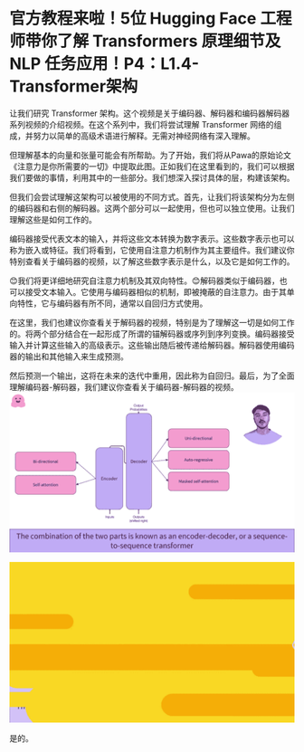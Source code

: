 # 官方教程来啦！5位 Hugging Face 工程师带你了解 Transformers 原理细节及 NLP 任务应用！P4：L1.4- Transformer架构 

让我们研究 Transformer 架构。这个视频是关于编码器、解码器和编码器解码器系列视频的介绍视频。在这个系列中，我们将尝试理解 Transformer 网络的组成，并努力以简单的高级术语进行解释。无需对神经网络有深入理解。

但理解基本的向量和张量可能会有所帮助。为了开始，我们将从Pawa的原始论文《注意力是你所需要的一切》中提取此图。正如我们在这里看到的，我们可以根据我们要做的事情，利用其中的一些部分。我们想深入探讨具体的层，构建该架构。

但我们会尝试理解这架构可以被使用的不同方式。首先，让我们将该架构分为左侧的编码器和右侧的解码器。这两个部分可以一起使用，但也可以独立使用。让我们理解这些是如何工作的。

编码器接受代表文本的输入，并将这些文本转换为数字表示。这些数字表示也可以称为嵌入或特征。我们将看到，它使用自注意力机制作为其主要组件。我们建议你特别查看关于编码器的视频，以了解这些数字表示是什么，以及它是如何工作的。

😊我们将更详细地研究自注意力机制及其双向特性。😊解码器类似于编码器，也可以接受文本输入。它使用与编码器相似的机制，即被掩蔽的自注意力。由于其单向特性，它与编码器有所不同，通常以自回归方式使用。

在这里，我们也建议你查看关于解码器的视频，特别是为了理解这一切是如何工作的。将两个部分结合在一起形成了所谓的锚解码器或序列到序列变换。编码器接受输入并计算这些输入的高级表示。这些输出随后被传递给解码器。解码器使用编码器的输出和其他输入来生成预测。

然后预测一个输出，这将在未来的迭代中重用，因此称为自回归。最后，为了全面理解编码器-解码器，我们建议你查看关于编码器-解码器的视频。![](img/d08fc3568a2c2da170bab8fd128110ce_1.png)

![](img/d08fc3568a2c2da170bab8fd128110ce_2.png)

是的。
